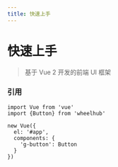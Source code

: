 ```yaml
---
title: 快速上手
---
```


# 快速上手

> 基于 Vue 2 开发的前端 UI 框架

### 引用

```
import Vue from 'vue'
import {Button} from 'wheelhub'

new Vue({
  el: '#app',
  components: {
    'g-button': Button
  }
})
```